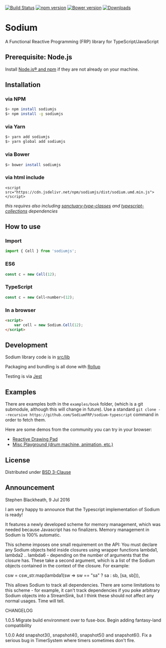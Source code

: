 [![Build Status](https://travis-ci.org/SodiumFRP/sodium-typescript.svg?branch=master)](https://travis-ci.org/SodiumFRP/sodium-typescript)
[![npm version](https://badge.fury.io/js/sodiumjs.svg)](https://badge.fury.io/js/sodiumjs)
[![Bower version](https://badge.fury.io/bo/sodiumjs.svg)](https://badge.fury.io/bo/sodiumjs)
[![Downloads](http://img.shields.io/npm/dm/sodiumjs.svg)](https://npmjs.org/package/sodiumjs)

# Sodium

A Functional Reactive Programming (FRP) library for TypeScript/JavaScript

## Prerequisite: Node.js

Install [Node.js® and npm](https://nodejs.org/en/download/current/) if they are not already on your machine.

## Installation

### via NPM
```bash
$> npm install sodiumjs
$> npm install -g sodiumjs
```

### via Yarn
```bash
$> yarn add sodiumjs
$> yarn global add sodiumjs
```

### via Bower
```bash
$> bower install sodiumjs
```

### via html include 
```
<script src="https://cdn.jsdelivr.net/npm/sodiumjs/dist/sodium.umd.min.js"></script>
```

_this requires also including [sanctuary-type-classes](https://github.com/sanctuary-js/sanctuary-type-classes) and [typescript-collections](https://github.com/basarat/typescript-collections) dependencies_

## How to use

### Import
```javascript
import { Cell } from 'sodiumjs';
```
### ES6

```javascript
const c = new Cell(12);
```

### TypeScript
```javascript
const c = new Cell<number>(12);
```

### In a browser

```html
<script>
    var cell = new Sodium.Cell(12);
</script>
```

## Development

Sodium library code is in [src/lib](src/lib)

Packaging and bundling is all done with [Rollup](https://rollupjs.org/)

Testing is via [Jest](https://facebook.github.io/jest/)


## Examples

There are examples both in the ```examples/book``` folder, (which is a git submodule, although this will change in future). Use a standard ```git clone --recursive https://github.com/SodiumFRP/sodium-typescript``` command in order to fetch them.

Here are some demos from the community you can try in your browser: 

* [Reactive Drawing Pad](https://github.com/graforlock/reactive-drawing-pad/tree/master)
* [Misc Playground (drum machine, animation, etc.)](https://github.com/dakom/sodium-typescript-playground)

## License

Distributed under [BSD 3-Clause](https://opensource.org/licenses/BSD-3-Clause)

## Announcement

Stephen Blackheath, 9 Jul 2016

I am very happy to announce that the Typescript implementation of Sodium is ready!

It features a newly developed scheme for memory management, which was needed
because Javascript has no finalizers. Memory management in Sodium is 100%
automatic.

This scheme imposes one small requirement on the API: You must declare any Sodium
objects held inside closures using wrapper functions lambda1, lambda2 ..
lambda6 - depending on the number of arguments that the closure has.
These take a second argument, which is a list of the Sodium objects contained
in the context of the closure. For example:

  csw = csw_str.map(lambda1(sw => sw == "sa" ? sa : sb, [sa, sb])),

This allows Sodium to track all dependencies. There are some limitations to this
scheme - for example, it can't track dependencies if you poke arbitrary Sodium
objects into a StreamSink, but I think these should not affect any normal usages.
Time will tell.

CHANGELOG

1.0.5    Migrate build environment over to fuse-box. 
         Begin adding fantasy-land compatibility
         
1.0.0    Add snapshot3(), snapshot4(), snapshot5() and snapshot6().
         Fix a serious bug in TimerSystem where timers sometimes don't fire.

